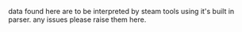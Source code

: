 data found here are to be interpreted by steam tools using it's built in parser. any issues please raise them here.